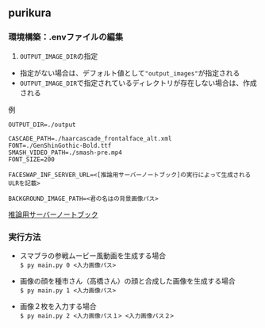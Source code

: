 ## purikura

### 環境構築：.envファイルの編集
1. `OUTPUT_IMAGE_DIR`の指定
* 指定がない場合は、デフォルト値として`"output_images"`が指定される
* `OUTPUT_IMAGE_DIR`で指定されているディレクトリが存在しない場合は、作成される

例
```.env
OUTPUT_DIR=./output

CASCADE_PATH=./haarcascade_frontalface_alt.xml
FONT=./GenShinGothic-Bold.ttf
SMASH_VIDEO_PATH=./smash-pre.mp4
FONT_SIZE=200

FACESWAP_INF_SERVER_URL=<[推論用サーバーノートブック]の実行によって生成されるULRを記載>

BACKGROUND_IMAGE_PATH=<君の名はの背景画像パス>
```
[推論用サーバーノートブック](https://colab.research.google.com/drive/1DWNkqhWsqCuLOrphlcC0FhH6ttsFLoHu?usp=sharing)

### 実行方法
* スマブラの参戦ムービー風動画を生成する場合  
  `$ py main.py 0 <入力画像パス>`

* 画像の顔を種市さん（高橋さん）の顔と合成した画像を生成する場合  
  `$ py main.py 1 <入力画像パス>`

* 画像２枚を入力する場合  
  `$ py main.py 2 <入力画像パス１> <入力画像パス２>`